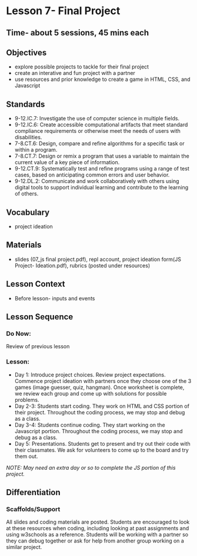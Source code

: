# Lesson 7- Final Project
## Time- about 5 sessions, 45 mins each

## Objectives
* explore possible projects to tackle for their final project
* create an interative and fun project with a partner
* use resources and prior knowledge to create a game in HTML, CSS, and Javascript

## Standards
* 9-12.IC.7: Investigate the use of computer science in multiple fields.
* 9-12.IC.6: Create accessible computational artifacts that meet standard compliance requirements or otherwise meet the needs of users with disabilities.
* 7-8.CT.6: Design, compare and refine algorithms for a specific task or within a program.
* 7-8.CT.7: Design or remix a program that uses a variable to maintain the current value of a key piece of information.
* 9-12.CT.9: Systematically test and refine programs using a range of test cases, based on anticipating common errors and user behavior.
* 9-12.DL.2: Communicate and work collaboratively with others using digital tools to support individual learning and contribute to the learning of others.

## Vocabulary
  * project ideation
  
## Materials
  * slides (07_js final project.pdf), repl account, project ideation form(JS Project- Ideation.pdf), rubrics (posted under resources)

## Lesson Context
* Before lesson- inputs and events

## Lesson Sequence
### Do Now:
Review of previous lesson
### Lesson:
* Day 1: Introduce project choices. Review project expectations. Commence project ideation with partners once they choose one of the 3 games (image guesser, quiz, hangman). Once worksheet is complete, we review each group and come up with solutions for possible problems.
* Day 2-3: Students start coding. They work on HTML and CSS portion of their project. Throughout the coding process, we may stop and debug as a class.
* Day 3-4: Students continue coding. They start working on the Javascript portion. Throughout the coding process, we may stop and debug as a class.
* Day 5: Presentations. Students get to present and try out their code with their classmates. We ask for volunteers to come up to the board and try them out.

*NOTE: May need an extra day or so to complete the JS portion of this project.*

## Differentiation
### Scaffolds/Support
All slides and coding materials are posted. Students are encouraged to look at these resources when coding, including looking at past assignments and using w3schools as a reference. Students will be working with a partner so they can debug together or ask for help from another group working on a similar project.
